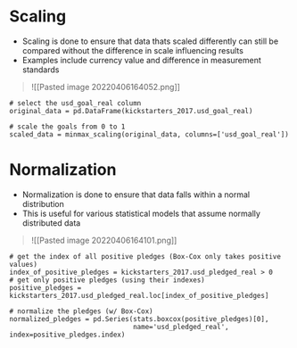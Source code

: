 # Scaling
- Scaling is done to ensure that data thats scaled differently can still be compared without the difference in scale influencing results
- Examples include currency value and difference in measurement standards
>![[Pasted image 20220406164052.png]]

```
# select the usd_goal_real column
original_data = pd.DataFrame(kickstarters_2017.usd_goal_real)

# scale the goals from 0 to 1
scaled_data = minmax_scaling(original_data, columns=['usd_goal_real'])
```

# Normalization
- Normalization is done to ensure that data falls within a normal distribution
- This is useful for various statistical models that assume normally distributed data
>![[Pasted image 20220406164101.png]]
```
# get the index of all positive pledges (Box-Cox only takes positive values)
index_of_positive_pledges = kickstarters_2017.usd_pledged_real > 0
# get only positive pledges (using their indexes)
positive_pledges = kickstarters_2017.usd_pledged_real.loc[index_of_positive_pledges]

# normalize the pledges (w/ Box-Cox)
normalized_pledges = pd.Series(stats.boxcox(positive_pledges)[0], 
                               name='usd_pledged_real', index=positive_pledges.index)
```